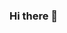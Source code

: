 ### Hi there 👋

<!--
**AzhagurajaR/azhagurajar** is a ✨ _special_ ✨ repository because its `README.md` (this file) appears on your GitHub profile.

Here are some ideas to get you started:

- 🔭 I’m currently not working
- 🌱 I’m currently learning online B.Sc degree on data science and programming at IIT Madras
- 👯 I’m looking to collaborate on my practices with my peers for coming projects
- 🤔 I’m looking for help with whom they are ready to give projects on coding in python as freelancing
- 💬 Ask me about bulk handling conveying system
- 📫 How to reach me: ramasamy.azhaguraja@gmail.com and 21f2001112@student.onlinedegree.iitm.ac.in
- I live in mettupalayam, coimbatore
- My qualification: Diploma in Mechanical Engineering at PACR Polytechnic College, Rajapalayam.
- My total experience: 17 years + experience
- Field of experience: 3 Dimensional modeling of automotive components and design of various bulk material handling system
- Field of interest: Artifitial Intelligence
- Hoppies: Natual Soap making at home and Use the unused of kitchen waste to Boienzyme

Please visit https://azhagurajar.github.io/ for more details thank you for a go-through.

-->
